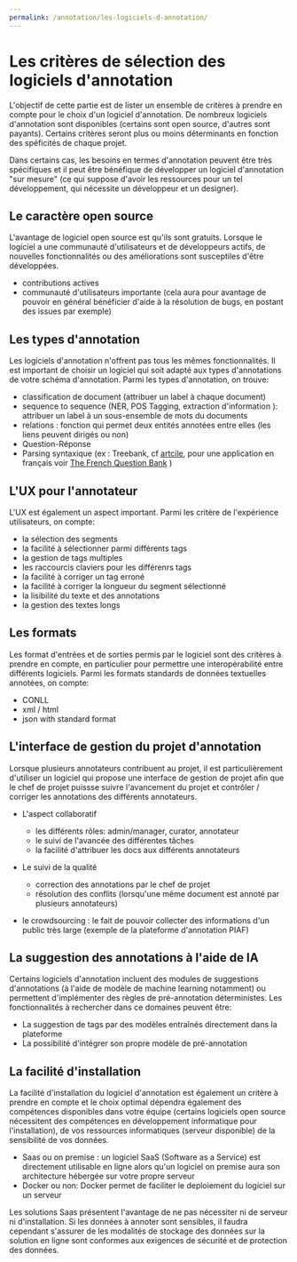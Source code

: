 ```yaml
---
permalink: /annotation/les-logiciels-d-annotation/
---
```


# Les critères de sélection des logiciels d'annotation 

L'objectif de cette partie est de lister un ensemble de critères à prendre en compte pour le choix d'un logiciel d'annotation. 
De nombreux logiciels d'annotation sont disponibles (certains sont open source, d'autres sont payants). 
Certains critères seront plus ou moins déterminants en fonction des spéficités de chaque projet. 

Dans certains cas, les besoins en termes d'annotation peuvent être très spécifiques et il peut être bénéfique de développer
un logiciel d'annotation "sur mesure" (ce qui suppose d'avoir les ressources pour un tel développement, qui nécessite 
un développeur et un designer). 

## Le caractère open source
L'avantage de logiciel open source est qu'ils sont gratuits. Lorsque le logiciel a une communauté d'utilisateurs et de 
développeurs actifs, de nouvelles fonctionnalités ou des améliorations sont susceptiles d'être développées. 

- contributions actives 
- communauté d'utilisateurs importante (cela aura pour avantage de pouvoir en général bénéficier d'aide à la résolution de bugs, 
en postant des issues par exemple)

## Les types d'annotation 
Les logiciels d'annotation n'offrent pas tous les mêmes fonctionnalités. Il est important de choisir un logiciel qui soit
adapté aux types d'annotations de votre schéma d'annotation. Parmi les types d'annotation, on trouve: 
- classification de document (attribuer un label à chaque document) 
- sequence to sequence (NER, POS Tagging, extraction d'information ): attribuer un label à un sous-ensemble de mots du documents 
- relations : fonction qui permet deux entités annotées entre elles (les liens peuvent dirigés ou non)
- Question-Réponse
- Parsing syntaxique (ex : Treebank, 
cf [artcile](https://cl.lingfil.uu.se/~nivre/docs/hsk.pdf), pour une application en français
 voir [The French Question Bank](http://alpage.inria.fr/Treebanks/FQB/lrec2016_QuestionBank.pdf) )

## L'UX pour l'annotateur 
L'UX est également un aspect important. Parmi les critère de l'expérience utilisateurs, on compte:
- la sélection des segments 
- la facilité à sélectionner parmi différents tags
- la gestion de tags multiples 
- les raccourcis claviers pour les différenrs tags 
- la facilité à corriger un tag erroné
- la facilité à corriger la longueur du segment sélectionné 
- la lisibilité du texte et des annotations 
- la gestion des textes longs 

    
## Les formats 
Les format d'entrées et de sorties permis par le logiciel sont des critères à prendre en compte, en particulier pour permettre une
interopérabilité entre différents logiciels. Parmi les formats standards de données textuelles annotées, on compte: 
- CONLL
- xml / html 
- json with standard format 


## L'interface de gestion du projet d'annotation  

Lorsque plusieurs annotateurs contribuent au projet, il est particulièrement d'utiliser un logiciel qui propose une interface
de gestion de projet afin que le chef de projet puissse suivre l'avancement du projet et contrôler / corriger les annotations 
des différents annotateurs. 

- L'aspect collaboratif 
    - les différents rôles: admin/manager, curator, annotateur
    - le suivi de l'avancée des différentes tâches 
    - la facilité d'attribuer les docs aux différents annotateurs

- Le suivi de la qualité 
    - correction des annotations par le chef de projet 
    - résolution des conflits (lorsqu'une même document est annoté par plusieurs annotateurs)

- le crowdsourcing : le fait de pouvoir collecter des informations d'un public très large (exemple de la plateforme 
d'annotation PIAF)


## La suggestion des annotations à l'aide de IA 
Certains logiciels d'annotation incluent des modules de suggestions d'annotations (à l'aide de modèle de machine learning 
notamment) ou permettent d'implémenter des règles de pré-annotation déterministes. 
Les fonctionnalités à rechercher dans ce domaines peuvent être: 
- La suggestion de tags par des modèles entraînés directement dans la plateforme 
- La possibilité d'intégrer son propre modèle de pré-annotation 


## La facilité d'installation 

La facilité d'installation du logiciel d'annotation est également un critère à prendre en compte et le choix optimal 
dépendra également des compétences disponibles dans votre équipe (certains logiciels open source nécessitent des compétences
en développement informatique pour l'installation), de vos ressources informatiques (serveur disponible) de la sensibilité de vos données. 
- Saas ou on premise : un logiciel SaaS (Software as a Service) est directement utilisable en ligne alors qu'un logiciel on 
premise aura son architecture hébergée sur votre propre serveur
- Docker ou non: Docker permet de faciliter le deploiement du logiciel sur un serveur

Les solutions Saas présentent l'avantage de ne pas nécessiter ni de serveur ni d'installation. Si les données à annoter sont sensibles, il faudra 
cependant s'assurer de les modalités de stockage des données sur la solution en ligne sont conformes aux exigences de sécurité et de protection des données. 
